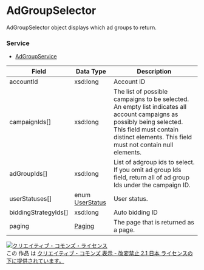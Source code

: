 # AdGroupSelector
AdGroupSelector object displays which ad groups to return.
### Service
+ [AdGroupService](../services/AdGroupService.md)

| Field | Data Type | Description | 
|---|---|---|
| accountId| xsd:long| Account ID |
| campaignIds[]| xsd:long| The list of possible campaigns to be selected. An empty list indicates all account campaigns as possibly being selected. This field must contain distinct elements. This field must not contain null  elements. |
| adGroupIds[]| xsd:long| List of adgroup ids to select. If you omit ad group Ids field, return all of ad group Ids under the campaign ID. |
| userStatuses[]| enum <a href="../data/UserStatus.md">UserStatus</a>| User status. |
| biddingStrategyIds[]| xsd:long| Auto bidding ID |
| paging| <a href="../data/Paging.md">Paging</a>| The page that is returned as a page. |
<a rel="license" href="http://creativecommons.org/licenses/by-nd/2.1/jp/"><img alt="クリエイティブ・コモンズ・ライセンス" style="border-width:0" src="https://i.creativecommons.org/l/by-nd/2.1/jp/88x31.png" /></a><br />この 作品 は <a rel="license" href="http://creativecommons.org/licenses/by-nd/2.1/jp/">クリエイティブ・コモンズ 表示 - 改変禁止 2.1 日本 ライセンスの下に提供されています。</a>

